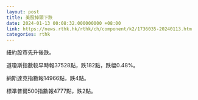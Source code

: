 ```yaml
---
layout: post
title: 美股掉頭下跌
date: 2024-01-13 00:08:32.000000000 +08:00
link: https://news.rthk.hk/rthk/ch/component/k2/1736035-20240113.htm
categories: rthk
---
```


紐約股市先升後跌。

道瓊斯指數較早時報37528點，跌182點，跌幅0.48%。

納斯達克指數報14966點，跌4點。

標準普爾500指數報4777點，跌2點。
